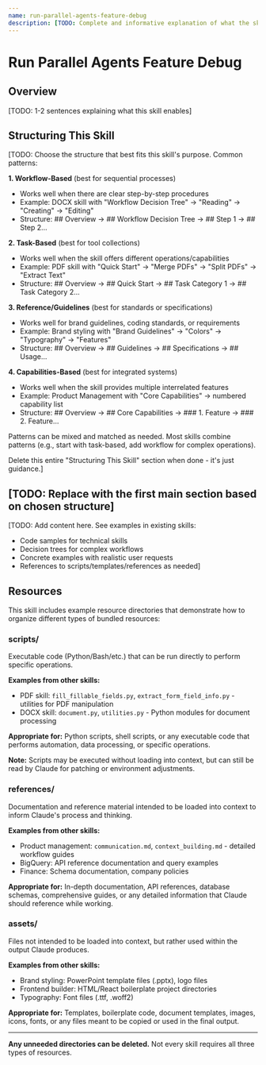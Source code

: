 ```yaml
---
name: run-parallel-agents-feature-debug
description: [TODO: Complete and informative explanation of what the skill does and when to use it. Include WHEN to use this skill - specific scenarios, file types, or tasks that trigger it.]
---
```


# Run Parallel Agents Feature Debug

## Overview

[TODO: 1-2 sentences explaining what this skill enables]

## Structuring This Skill

[TODO: Choose the structure that best fits this skill's purpose. Common patterns:

**1. Workflow-Based** (best for sequential processes)
- Works well when there are clear step-by-step procedures
- Example: DOCX skill with "Workflow Decision Tree" → "Reading" → "Creating" → "Editing"
- Structure: ## Overview → ## Workflow Decision Tree → ## Step 1 → ## Step 2...

**2. Task-Based** (best for tool collections)
- Works well when the skill offers different operations/capabilities
- Example: PDF skill with "Quick Start" → "Merge PDFs" → "Split PDFs" → "Extract Text"
- Structure: ## Overview → ## Quick Start → ## Task Category 1 → ## Task Category 2...

**3. Reference/Guidelines** (best for standards or specifications)
- Works well for brand guidelines, coding standards, or requirements
- Example: Brand styling with "Brand Guidelines" → "Colors" → "Typography" → "Features"
- Structure: ## Overview → ## Guidelines → ## Specifications → ## Usage...

**4. Capabilities-Based** (best for integrated systems)
- Works well when the skill provides multiple interrelated features
- Example: Product Management with "Core Capabilities" → numbered capability list
- Structure: ## Overview → ## Core Capabilities → ### 1. Feature → ### 2. Feature...

Patterns can be mixed and matched as needed. Most skills combine patterns (e.g., start with task-based, add workflow for complex operations).

Delete this entire "Structuring This Skill" section when done - it's just guidance.]

## [TODO: Replace with the first main section based on chosen structure]

[TODO: Add content here. See examples in existing skills:
- Code samples for technical skills
- Decision trees for complex workflows
- Concrete examples with realistic user requests
- References to scripts/templates/references as needed]

## Resources

This skill includes example resource directories that demonstrate how to organize different types of bundled resources:

### scripts/
Executable code (Python/Bash/etc.) that can be run directly to perform specific operations.

**Examples from other skills:**
- PDF skill: `fill_fillable_fields.py`, `extract_form_field_info.py` - utilities for PDF manipulation
- DOCX skill: `document.py`, `utilities.py` - Python modules for document processing

**Appropriate for:** Python scripts, shell scripts, or any executable code that performs automation, data processing, or specific operations.

**Note:** Scripts may be executed without loading into context, but can still be read by Claude for patching or environment adjustments.

### references/
Documentation and reference material intended to be loaded into context to inform Claude's process and thinking.

**Examples from other skills:**
- Product management: `communication.md`, `context_building.md` - detailed workflow guides
- BigQuery: API reference documentation and query examples
- Finance: Schema documentation, company policies

**Appropriate for:** In-depth documentation, API references, database schemas, comprehensive guides, or any detailed information that Claude should reference while working.

### assets/
Files not intended to be loaded into context, but rather used within the output Claude produces.

**Examples from other skills:**
- Brand styling: PowerPoint template files (.pptx), logo files
- Frontend builder: HTML/React boilerplate project directories
- Typography: Font files (.ttf, .woff2)

**Appropriate for:** Templates, boilerplate code, document templates, images, icons, fonts, or any files meant to be copied or used in the final output.

---

**Any unneeded directories can be deleted.** Not every skill requires all three types of resources.
